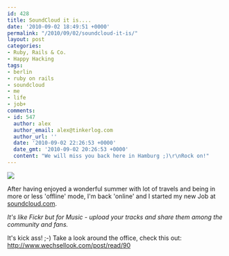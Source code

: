 ```yaml
---
id: 428
title: SoundCloud it is....
date: '2010-09-02 18:49:51 +0000'
permalink: "/2010/09/02/soundcloud-it-is/"
layout: post
categories:
- Ruby, Rails & Co.
- Happy Hacking
tags:
- berlin
- ruby on rails
- soundcloud
- me
- life
- job+
comments:
- id: 547
  author: alex
  author_email: alex@tinkerlog.com
  author_url: ''
  date: '2010-09-02 22:26:53 +0000'
  date_gmt: '2010-09-02 20:26:53 +0000'
  content: "We will miss you back here in Hamburg ;)\r\nRock on!"
---
```

![](http://www.wechsellook.com/postFiles/489241ba-f3d7-4310-b457-8e7e2041003d.jpg)

After having enjoyed a wonderful summer with lot of travels and being in more or less 'offline' mode, I'm back 'online' and I started my new Job at [soundcloud.com](http://www.soundcloud.com).

_It's like Fickr but for Music - upload your tracks and share them among the community and fans._

It's kick ass! ;-) Take a look around the office, check this out: <http://www.wechsellook.com/post/read/90>